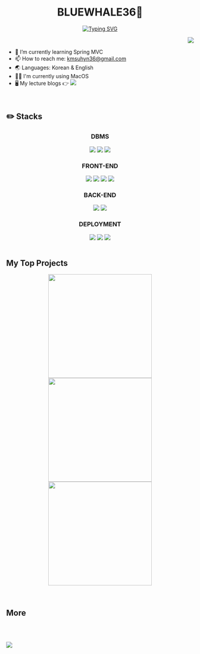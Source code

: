 

<h1 align="center">BLUEWHALE36🐋</h1>

<div align="center">
  <a href="https://git.io/typing-svg">
    <img src="https://readme-typing-svg.demolab.com?font=Arsenal+SC&weight=700&size=23&duration=3000&pause=3500&color=6495ED&background=00000000&center=true&vCenter=true&random=true&width=500&lines=Experience+our+social+media+at+MOMENTUM-SNS!;If+you+like+pets%2C+please+visit+PET-INFO-SYSTEM!;Check+out+my+NOTION+to+see+my+BLOGS!" alt="Typing SVG" />
  </a>
</div>

<a href="https://github.com/bluewhale36"><img align="right" src="https://github-readme-stats.vercel.app/api/top-langs/?username=bluewhale36&theme=dark" /></a>

<br/>

- 🌱 I’m currently learning Spring MVC
- 📫 How to reach me: kmsuhyn36@gmail.com
- 🌏 Languages: Korean & English
- 👨‍💻 I'm currently using MacOS
- 🖥️ My lecture blogs 👉 <a href="https://bluewhale332.notion.site/1239a67f45914692b8cbc3fad59222a4?v=8c7231ef2d1c4c8ca82165869bf6983b&pvs=4"><img src="https://img.shields.io/badge/Notion-%23000000?logo=Notion&logoColor=white"/></a>


<br>

## ✏️ Stacks

<div align="center">
  <h3>DBMS</h3>
  <div>
    <img src="https://img.shields.io/badge/Oracle-%23F80000?logo=Oracle&logoColor=white"/>
    <img src="https://img.shields.io/badge/MariaDB-%23003545?logo=MariaDB&logoColor=white"/>
    <img src="https://img.shields.io/badge/MySQL-%234479A1?logo=MySQL&logoColor=white"/>
  </div>
  <h3>FRONT-END</h3>
  <div>
    <img src="https://img.shields.io/badge/HTML5-%23E34F26?logo=HTML5&logoColor=white"/>
    <img src="https://img.shields.io/badge/CSS3-%231572B6?logo=CSS3&logoColor=white"/>
    <img src="https://img.shields.io/badge/JavaScript-%23F7DF1E?logo=JavaScript&logoColor=black"/>
    <img src="https://img.shields.io/badge/jQuery-%230769AD?logo=jQuery&logoColor=white"/>
  </div>
  <h3>BACK-END</h3>
  <div>
    <img src="https://img.shields.io/badge/Java-%23F80000?logoColor=white"/>
    <img src="https://img.shields.io/badge/Spring-%236DB33F?logo=Spring&logoColor=white"/>
  </div>
  <h3>DEPLOYMENT</h3>
  <div>
    <img src="https://img.shields.io/badge/Google Cloud-4285F4?style=flat&logo=googlecloud&logoColor=white"/>
    <img src="https://img.shields.io/badge/Linux-FCC624?style=flat&logo=linux&logoColor=black"/>
    <img src="https://img.shields.io/badge/Ubuntu-E95420?style=flat&logo=ubuntu&logoColor=white"/>
  </div>
</div>

<br>

## My Top Projects

<p align="center">
  <a href="https://github.com/bluewhale36/momentum-sns"><img width="278" src="https://github-readme-stats.vercel.app/api/pin/?username=bluewhale36&repo=momentum-sns&theme=dark"/></a>
  <a href="https://github.com/bluewhale36/nurse-chart-program"><img width="278" src="https://github-readme-stats.vercel.app/api/pin/?username=bluewhale36&repo=nurse-chart-program&theme=dark"/></a>
  <a href="https://github.com/bluewhale36/pet-info-system"><img width="278" src="https://github-readme-stats.vercel.app/api/pin/?username=bluewhale36&repo=pet-info-system&theme=dark"/></a>
</p>

<br>

## More


<br><br>




<img src="https://capsule-render.vercel.app/api?type=waving&color=0:333333,100:6495ED&height=200&section=footer&text=&fontSize=30" />

